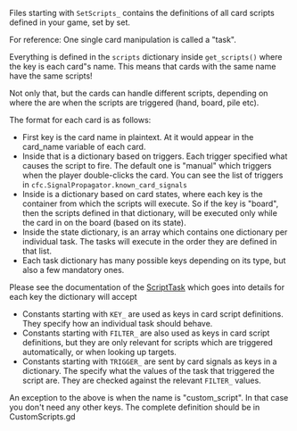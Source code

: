 Files starting with `SetScripts_` contains the definitions of all card scripts
defined in your game, set by set.

For reference: One single card manipulation is called a "task".

Everything is defined in the `scripts` dictionary inside `get_scripts()`
where the key is each card"s name.
This means that cards with the same name have the same scripts!

Not only that, but the cards can handle different scripts, depending on
where the are when the scripts are triggered (hand, board, pile etc).

The format for each card is as follows:
* First key is the card name in plaintext. At it would appear
	in the card_name variable of each card.
* Inside that is a dictionary based on triggers. Each trigger specified what causes the script to fire. 
	The default one is "manual" which triggers when the player double-clicks the card.
	You can see the list of triggers in `cfc.SignalPropagator.known_card_signals`
* Inside is a dictionary based on card states, where each key is the container
	from which the scripts will execute. So if the key is "board", then
	the scripts defined in that dictionary, will be executed only while
	the card in on the board (based on its state).
* Inside the state dictionary, is an array which contains one dictionary
	per individual task. The tasks will execute in the order
	they are defined in that list.
* Each task dictionary has many possible keys depending on its type,
	but also a few mandatory ones. 

Please see the documentation of the [ScriptTask](ScriptTask) which goes into details for each key the dictionary will accept

* Constants starting with `KEY_` are used as keys in card script definitions. They specify how an individual task should behave.
* Constants starting with `FILTER_` are also used as keys in card script definitions, but they are only relevant for scripts which are triggered automatically, or when looking up targets.
* Constants starting with `TRIGGER_` are sent by card signals as keys in a dictionary. The specify what the values of the task that triggered the script are. They are checked against the relevant `FILTER_` values.

An exception to the above is when the name is "custom_script".
In that case you don't need any other keys. The complete definition should
be in CustomScripts.gd